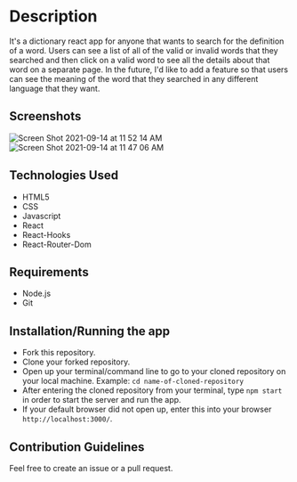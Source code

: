# Description 
It's a dictionary react app for anyone that wants to search for the definition of a word. Users can see a list of all of the valid or invalid words that they searched and then click on a valid word to see all the details about that word on a separate page. In the future, I'd like to add a feature so that users can see the meaning of the word that they searched in any different language that they want.

## Screenshots
![Screen Shot 2021-09-14 at 11 52 14 AM](https://user-images.githubusercontent.com/58488936/133291548-de9e83ff-bc5f-4b35-bea0-9ab756866ba5.png)
![Screen Shot 2021-09-14 at 11 47 06 AM](https://user-images.githubusercontent.com/58488936/133291061-31358973-7f9d-4bbe-87ef-da3473ed321e.png)

## Technologies Used
- HTML5
- CSS
- Javascript
- React
- React-Hooks
- React-Router-Dom

## Requirements
- Node.js
- Git

## Installation/Running the app
- Fork this repository.
- Clone your forked repository.
- Open up your terminal/command line to go to your cloned repository on your local machine. Example: ```cd name-of-cloned-repository```
- After entering the cloned repository from your terminal, type ```npm start``` in order to start the server and run the app.
- If your default browser did not open up, enter this into your browser ```http://localhost:3000/```.

## Contribution Guidelines
Feel free to create an issue or a pull request.
